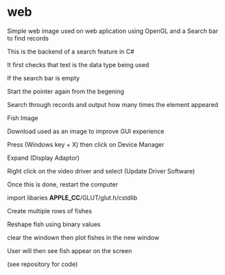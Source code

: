# web

Simple web image used on web aplication using OpenGL and a Search bar to find records

This is the backend of a search feature in C#

It first checks that text is the data type being used

If the search bar is empty 

Start the pointer again from the begening 

Search through records and output how many times the element appeared 

Fish Image

Download
used as an image to improve GUI experience 

Press (Windows key + X) then click on Device Manager

Expand (Display Adaptor)

Right click on the video driver and select (Update Driver Software)

Once this is done, restart the computer 

import libaries __APPLE_CC__/GLUT/glut.h/cstdlib

Create multiple rows of fishes

Reshape fish using binary values

clear the windown then plot fishes in the new window

User will then see fish appear on the screen

(see repository for code)







